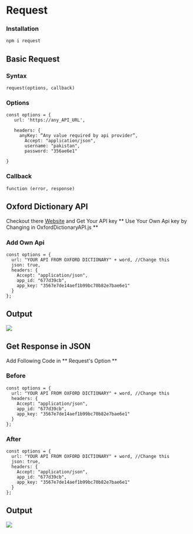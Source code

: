 # Request

### Installation

`npm i request`

## Basic Request

### Syntax

`request(options, callback)`

### Options

```
const options = {
   url: 'https://any_API_URL',

   headers: {
 	 anyKey: “Any value required by api provider”,
       Accept: "application/json",
       username: "pakistan",
       password: "356ae6e1"

}
```

### Callback

`function (error, response)`

## Oxford Dictionary API

Checkout there [Website](https://developer.oxforddictionaries.com/) and Get Your API key
** Use Your Own Api key by Changing in OxfordDictionaryAPI.js **

### Add Own Api

```
const options = {
  url: "YOUR API FROM OXFORD DICTIONARY" + word, //Change this
  json: true,
  headers: {
    Accept: "application/json",
    app_id: "677d39cb",
    app_key: "3567e7de14aef1b99bc70b82e7bae6e1"
  }
};
```

## Output

![](https://i.imgur.com/iPpyEwa.png)

## Get Response in JSON

Add Following Code in ** Request's Option **

### Before

```
const options = {
  url: "YOUR API FROM OXFORD DICTIONARY" + word, //Change this
  headers: {
    Accept: "application/json",
    app_id: "677d39cb",
    app_key: "3567e7de14aef1b99bc70b82e7bae6e1"
  }
};
```

### After

```
const options = {
  url: "YOUR API FROM OXFORD DICTIONARY" + word, //Change this
  json: true,
  headers: {
    Accept: "application/json",
    app_id: "677d39cb",
    app_key: "3567e7de14aef1b99bc70b82e7bae6e1"
  }
};
```

## Output

![](https://i.ibb.co/0sgjqjF/Screenshot-from-2019-06-29-16-30-28.png)
